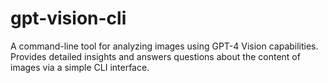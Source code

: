 # gpt-vision-cli
A command-line tool for analyzing images using GPT-4 Vision capabilities. Provides detailed insights and answers questions about the content of images via a simple CLI interface.

